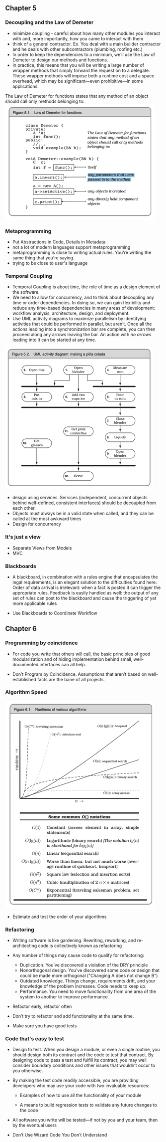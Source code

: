 ## Chapter 5

### Decoupling and the Law of Demeter
- minimize coupling -  careful about how many other modules you
interact with and, more importantly, how you came to interact with
them.
- think of a general contractor. Ex. You deal with a main builder contractor and
he deals with other subcontractors (plumbing, roofing etc.)
- In order to keep the dependencies to a minimum, we’ll use the Law of Demeter to design
our methods and functions.
- In practice, this means that you will be writing
a large number of wrapper methods that simply forward the request on
to a delegate. These wrapper methods will impose both a runtime cost
and a space overhead, which may be significant—even prohibitive—in
some applications.

The Law of Demeter for functions states that any method of an object should call only methods
belonging to:
![alt text](../images/lawOfDemeterForFunctions.png)

### Metaprogramming

- Put Abstractions in Code, Details in Metadata
- not a lot of modern languages support metaprogramming
- metaprogramming is close to writing actual rules. You're writing the same thing that you're saying.
- trying to be close to user's language

### Temporal Coupling

- Temporal Coupling is about time, the role of time as a design element of the software.
- We need to allow for concurrency, and to think about decoupling any
time or order dependencies.  In doing so, we can gain flexibility and
reduce any time-based dependencies in many areas of development:
workflow analysis, architecture, design, and deployment.
- Use UML activity diagrams to maximize parallelism by identifying
activities that could be performed in parallel, but aren’t. Once all the actions leading into a synchronization bar are complete, you can then proceed along any arrows leaving the bar. An action with _no arrows_ leading into it can be started at any time.

![alt text](../images/pina.png)

- design using services. Services (independent, concurrent objects behind well-defined, consistent interfaces) should be decoupled from each other.
- Objects must always be in a valid state when called, and they can be called at the most awkward times
- Design for concurrency

### It's just a view

- Separate Views from Models
- MVC

### Blackboards

- A blackboard, in combination with a rules engine that encapsulates the
legal requirements, is an elegant solution to the difficulties found here.
Order of data arrival is irrelevant: when a fact is posted it can trigger
the appropriate rules. Feedback is easily handled as well: the output of
any set of rules can post to the blackboard and cause the triggering of
yet more applicable rules

- Use Blackboards to Coordinate Workflow

## Chapter 6

### Programming by coincidence

- For code you write that others will call, the basic principles of good
modularization and of hiding implementation behind small, well-documented interfaces can all help.

- Don’t Program by Coincidence. Assumptions that aren’t based on well-established
facts are the bane of all projects.

### Algorithm Speed

![alt text](../images/BigO.png)

- Estimate and test the order of your algorithms

### Refactoring

- Writing software is like gardening. Rewriting, reworking, and re-architecting code is collectively known as
refactoring

- Any number of things may cause code to qualify for refactoring:
    - Duplication. You’ve discovered a violation of the DRY principle
    - Nonorthogonal design. You’ve discovered some code or design that could be made more orthogonal ("Changing A does not change B")
    - Outdated knowledge. Things change, requirements drift, and your knowledge of the problem increases. Code needs to keep up.
    - Performance. You need to move functionality from one area of the system to another to improve performance.

- Refactor early, refactor often

- Don’t try to refactor and add functionality at the same time.

- Make sure you have good tests

### Code that's easy to test

- Design to test. When you design a module, or even a single routine, you should design
both its contract and the code to test that contract. By designing code
to pass a test and fulfill its contract, you may well consider boundary conditions and other issues that wouldn’t occur to you otherwise.

- By making the test code readily accessible, you are providing developers
who may use your code with two invaluable resources:
    - Examples of how to use all the functionality of your module

    - A means to build regression tests to validate any future changes to the code

- All software you write will be tested—if not by you and your team,
then by the eventual users

- Don’t Use Wizard Code You Don’t Understand